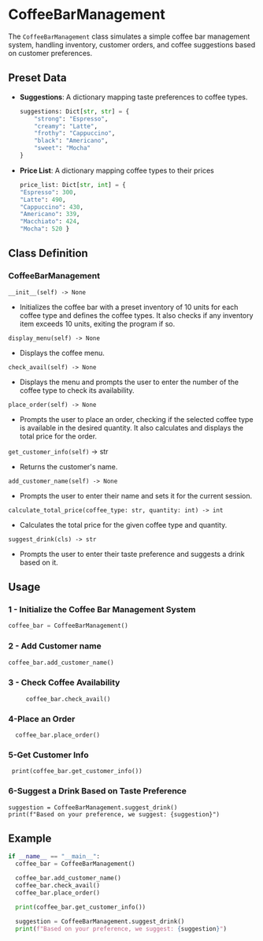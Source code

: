 # CoffeeBarManagement

The `CoffeeBarManagement` class simulates a simple coffee bar management system, handling inventory, customer orders, and coffee suggestions based on customer preferences.

## Preset Data

- **Suggestions**: A dictionary mapping taste preferences to coffee types.
  ```python
  suggestions: Dict[str, str] = {
      "strong": "Espresso",
      "creamy": "Latte",
      "frothy": "Cappuccino",
      "black": "Americano",
      "sweet": "Mocha"
  }

- **Price List**: A dictionary mapping coffee types to their prices
    ```python
    price_list: Dict[str, int] = {
    "Espresso": 300,
    "Latte": 490,
    "Cappuccino": 430,
    "Americano": 339,
    "Macchiato": 424,
    "Mocha": 520 }

## Class Definition
### CoffeeBarManagement
` __init__(self) -> None `
- Initializes the coffee bar with a preset inventory of 10 units for each coffee type and defines the coffee types. It also checks if any inventory item exceeds 10 units,  exiting the program if so.

`display_menu(self) -> None`
 - Displays the coffee menu.

`check_avail(self) -> None`
 - Displays the menu and prompts the user to enter the number of the coffee type to check its availability.

`place_order(self) -> None`
 - Prompts the user to place an order, checking if the selected coffee type is available in the desired quantity. It also calculates and displays the total price for the order.

`get_customer_info(self)` -> str
 - Returns the customer's name.

`add_customer_name(self) -> None`
 - Prompts the user to enter their name and sets it for the current session.

`calculate_total_price(coffee_type: str, quantity: int) -> int`
 - Calculates the total price for the given coffee type and quantity.

`suggest_drink(cls) -> str`
 - Prompts the user to enter their taste preference and suggests a drink based on it.

## Usage
### 1 - Initialize the Coffee Bar Management System 
   ```python
   coffee_bar = CoffeeBarManagement()
   ```
  
### 2 - Add Customer name 
   ```python
   coffee_bar.add_customer_name()
   ```
### 3 - Check Coffee Availability
         coffee_bar.check_avail()
### 4-Place an Order
      coffee_bar.place_order()
### 5-Get Customer Info
     print(coffee_bar.get_customer_info())
### 6-Suggest a Drink Based on Taste Preference
    suggestion = CoffeeBarManagement.suggest_drink()
    print(f"Based on your preference, we suggest: {suggestion}")

## Example
  ```python
  if __name__ == "__main__":
    coffee_bar = CoffeeBarManagement()

    coffee_bar.add_customer_name()
    coffee_bar.check_avail()  
    coffee_bar.place_order()

    print(coffee_bar.get_customer_info())

    suggestion = CoffeeBarManagement.suggest_drink()
    print(f"Based on your preference, we suggest: {suggestion}")
       
